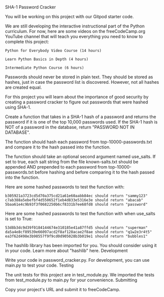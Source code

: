 SHA-1 Password Cracker

You will be working on this project with our Gitpod starter code.

We are still developing the interactive instructional part of the Python curriculum. For now, here are some videos on the freeCodeCamp.org YouTube channel that will teach you everything you need to know to complete this project:

    Python for Everybody Video Course (14 hours)

    Learn Python Basics in Depth (4 hours)

    Intermediate Python Course (6 hours)

Passwords should never be stored in plain text. They should be stored as hashes, just in case the password list is discovered. However, not all hashes are created equal.

For this project you will learn about the importance of good security by creating a password cracker to figure out passwords that were hashed using SHA-1.

Create a function that takes in a SHA-1 hash of a password and returns the password if it is one of the top 10,000 passwords used. If the SHA-1 hash is NOT of a password in the database, return "PASSWORD NOT IN DATABASE".

The function should hash each password from top-10000-passwords.txt and compare it to the hash passed into the function.

The function should take an optional second argument named use_salts. If set to true, each salt string from the file known-salts.txt should be appended AND prepended to each password from top-10000-passwords.txt before hashing and before comparing it to the hash passed into the function.

Here are some hashed passwords to test the function with:

    b305921a3723cd5d70a375cd21a61e60aabb84ec should return "sammy123"
    c7ab388a5ebefbf4d550652f1eb4d833e5316e3e should return "abacab"
    5baa61e4c9b93f3f0682250b6cf8331b7ee68fd8 should return "password"

Here are some hashed passwords to test the function with when use_salts is set to True:

    53d8b3dc9d39f0184144674e310185e41a87ffd5 should return "superman"
    da5a4e8cf89539e66097acd2f8af128acae2f8ae should return "q1w2e3r4t5"
    ea3f62d498e3b98557f9f9cd0d905028b3b019e1 should return "bubbles1"

The hashlib library has been imported for you. You should consider using it in your code. Learn more about "hashlib" here.
Development

Write your code in password_cracker.py. For development, you can use main.py to test your code.
Testing

The unit tests for this project are in test_module.py. We imported the tests from test_module.py to main.py for your convenience.
Submitting

Copy your project's URL and submit it to freeCodeCamp.
